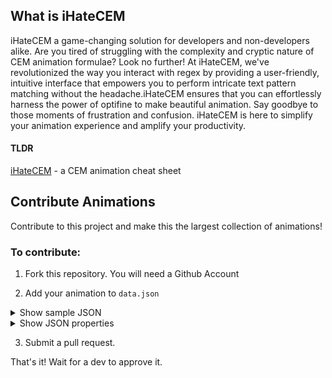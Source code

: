 ## What is iHateCEM

iHateCEM a game-changing solution for developers and non-developers alike. Are you tired of struggling with the complexity and cryptic nature of CEM animation formulae? Look no further! At iHateCEM, we've revolutionized the way you interact with regex by providing a user-friendly, intuitive interface that empowers you to perform intricate text pattern matching without the headache.iHateCEM ensures that you can effortlessly harness the power of optifine to make beautiful animation. Say goodbye to those moments of frustration and confusion. iHateCEM is here to simplify your animation experience and amplify your productivity.

#### TLDR
[iHateCEM](https://vidtdm.github.io/iHateCEM/) - a CEM animation cheat sheet

## Contribute Animations

Contribute to this project and make this the largest collection of animations!

### To contribute:

1. Fork this repository. You will need a Github Account

2. Add your animation to `data.json`

<details>
<summary>Show sample JSON</summary>

```json
    {
        "id": "bipedal-walking-animation",
        "title": "Bipedal Walking animation",
        "description": "Animation for walking for 2-legged(bipedal) entities",
        "usage-instructions": [
            "To turn head on its `x axis` we have to use the `head_pitch` variable; Which will look like this:",
            "```json",
            "\"head.rx\": \"torad(head_pitch)\"",
            "```",
            "We have to use the function `torad()` otherwise it will go berserk.",
            "Same for the `y axis` but instead `head_pitch` we have to use `head_yaw`; Which will look like this:",
            "```json",
            "\"head.ry\": \"torad(head_yaw\"",
            "```",
            "That's it!"
        ]
    },
```

</details>

<details>
<summary>Show JSON properties</summary>

| Property | Definition |
|------|------------|
|  id|  the short name of the animation. cannot contain spaces and only contain url-safe characters.|
|  title |  Title of the page. |
| description  | Silver line(s) under the title. |
| usage-instructions | Proper explaination of where to put which formula where. Written in arrays. |

</details>

3. Submit a pull request.


That's it! Wait for a dev to approve it.